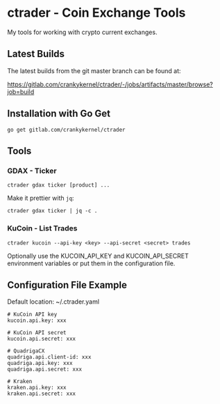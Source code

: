 # ctrader - Coin Exchange Tools

My tools for working with crypto current exchanges.

## Latest Builds

The latest builds from the git master branch can be found at:

https://gitlab.com/crankykernel/ctrader/-/jobs/artifacts/master/browse?job=build

## Installation with Go Get

```
go get gitlab.com/crankykernel/ctrader
```

## Tools

### GDAX - Ticker

```
ctrader gdax ticker [product] ...
```

Make it prettier with `jq`:

```
ctrader gdax ticker | jq -c .
```

### KuCoin - List Trades

```
ctrader kucoin --api-key <key> --api-secret <secret> trades
```

Optionally use the KUCOIN_API_KEY and KUCOIN_API_SECRET environment variables
or put them in the configuration file.

## Configuration File Example

Default location: ~/.ctrader.yaml

```
# KuCoin API key
kucoin.api.key: xxx

# KuCoin API secret
kucoin.api.secret: xxx

# QuadrigaCX
quadriga.api.client-id: xxx
quadriga.api.key: xxx
quadriga.api.secret: xxx

# Kraken
kraken.api.key: xxx
kraken.api.secret: xxx
```

